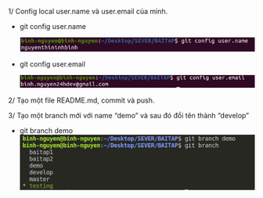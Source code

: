 1/ Config local user.name và user.email của mình.

- git config user.name

  ![Text Image](img/config_name.png)

- git config user.email

  ![Text Image](img/config_email.png)

2/ Tạo một file README.md, commit và push.

3/ Tạo một branch mới với name “demo” và sau đó đổi tên thành “develop”

- git branch demo
  ![Text Image](img/git_demo.png)
